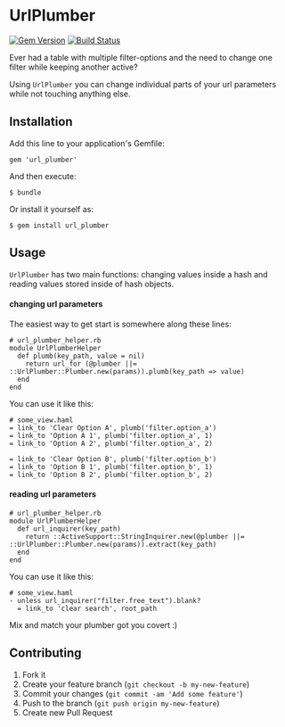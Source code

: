 # UrlPlumber

[![Gem Version](https://badge.fury.io/rb/url_plumber.png)](http://badge.fury.io/rb/url_plumber)
[![Build Status](https://travis-ci.org/nicolai86/url_plumber.png)](https://travis-ci.org/nicolai86/url_plumber)

Ever had a table with multiple filter-options and the need to change one filter while keeping another active?

Using `UrlPlumber` you can change individual parts of your url parameters while not touching anything else.

## Installation

Add this line to your application's Gemfile:

    gem 'url_plumber'

And then execute:

    $ bundle

Or install it yourself as:

    $ gem install url_plumber

## Usage

`UrlPlumber` has two main functions: changing values inside a hash and reading values stored inside of hash objects.

#### changing url parameters

The easiest way to get start is somewhere along these lines:

```
# url_plumber_helper.rb
module UrlPlumberHelper
  def plumb(key_path, value = nil)
    return url_for (@plumber ||= ::UrlPlumber::Plumber.new(params)).plumb(key_path => value)
  end
end
```

You can use it like this:

```
# some_view.haml
= link_to 'Clear Option A', plumb('filter.option_a')
= link_to 'Option A 1', plumb('filter.option_a', 1)
= link_to 'Option A 2', plumb('filter.option_a', 2)

= link_to 'Clear Option B', plumb('filter.option_b')
= link_to 'Option B 1', plumb('filter.option_b', 1)
= link_to 'Option B 2', plumb('filter.option_b', 2)
```

#### reading url parameters

```
# url_plumber_helper.rb
module UrlPlumberHelper
  def url_inquirer(key_path)
    return ::ActiveSupport::StringInquirer.new(@plumber ||= ::UrlPlumber::Plumber.new(params)).extract(key_path)
  end
end
```

You can use it like this:

```
# some_view.haml
- unless url_inquirer("filter.free_text").blank?
  = link_to 'clear search', root_path
```

Mix and match your plumber got you covert :)

## Contributing

1. Fork it
2. Create your feature branch (`git checkout -b my-new-feature`)
3. Commit your changes (`git commit -am 'Add some feature'`)
4. Push to the branch (`git push origin my-new-feature`)
5. Create new Pull Request
